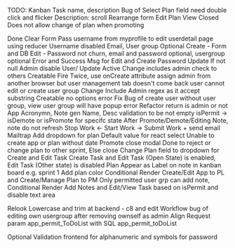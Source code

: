 TODO:
Kanban Task name, description
Bug of Select Plan field need double click and flicker
Description: scroll
Rearrange form
Edit Plan
View Closed
Does not allow change of plan when promoting

Done
Clear Form
Pass username from myprofile to edit userdetail page using reducer
Username disabled
Email, User group Optional Create - Form and DB
Edit - Password not churn, email and password optional, usergroup optional
Error and Success Msg for Edit and Create
Password Update If not null
Admin disable User/ Update Active
Change includes admin check to others
Creatable Fire Twice, use onCreate attribute
assign admin from another browser but user management tab doesn't come back
user cannot edit or create user group
Change Include Admin regex as it accept substring
Creatable no options error
Fix Bug of create user without user group, view user group will have popup error
Refactor return is admin or not
App Acronymn, Note gen
Name, Desc validation to be not empty
isPermit -> isDemote or isPromote for specifc state
After Promote/Demote/Editing Note, note do not refresh
Stop Work <- Start Work -> Submit Work + send email Mailtrap
Add dropdown for plan
Default value for react select
Unable to create app or plan without date
Promote close modal
Done to reject or change plan to other sprint, Else close
Change Plan field to dropdown for Create and Edit Task
Create Task and Edit Task (Open State) is enabled, Edit Task (Other state) is disabled
Plan Appear as Label on note in kanban board e.g. sprint 1
Add plan color
Conditional Render Create/Edit App to PL and Create/Manage Plan to PM
Only permitted user grp can add note, Conditional Render Add Notes and Edit/View Task based on isPermit and disable text area

Relook
Lowercase and trim at backend - c8 and edit
Workflow bug of editing own usergroup after removing ownself as admin
Align Request param app_permit_ToDoList with SQL app_permit_toDoList

Optional
Validation frontend for alphanumeric and symbols for password
